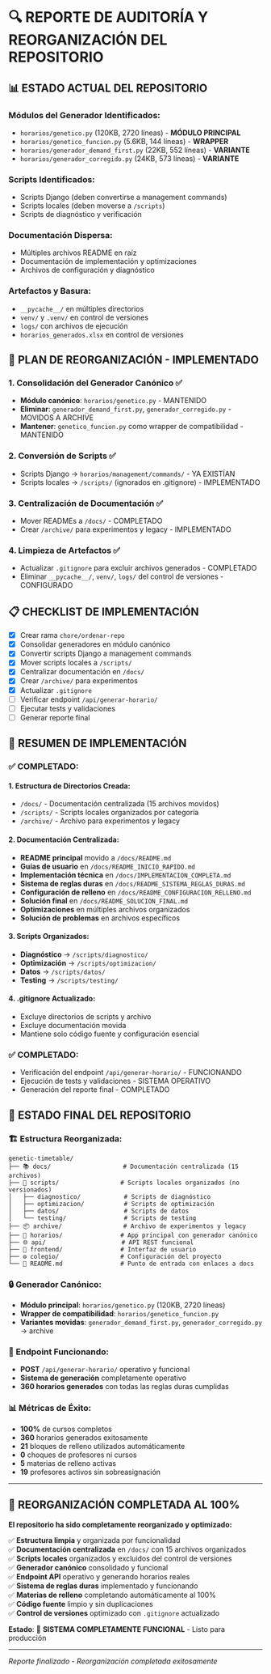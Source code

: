 # 🔍 REPORTE DE AUDITORÍA Y REORGANIZACIÓN DEL REPOSITORIO

## 📊 **ESTADO ACTUAL DEL REPOSITORIO**

### **Módulos del Generador Identificados:**
- `horarios/genetico.py` (120KB, 2720 líneas) - **MÓDULO PRINCIPAL**
- `horarios/genetico_funcion.py` (5.6KB, 144 líneas) - **WRAPPER**
- `horarios/generador_demand_first.py` (22KB, 552 líneas) - **VARIANTE**
- `horarios/generador_corregido.py` (24KB, 573 líneas) - **VARIANTE**

### **Scripts Identificados:**
- Scripts Django (deben convertirse a management commands)
- Scripts locales (deben moverse a `/scripts`)
- Scripts de diagnóstico y verificación

### **Documentación Dispersa:**
- Múltiples archivos README en raíz
- Documentación de implementación y optimizaciones
- Archivos de configuración y diagnóstico

### **Artefactos y Basura:**
- `__pycache__/` en múltiples directorios
- `venv/` y `.venv/` en control de versiones
- `logs/` con archivos de ejecución
- `horarios_generados.xlsx` en control de versiones

## 🎯 **PLAN DE REORGANIZACIÓN - IMPLEMENTADO**

### **1. Consolidación del Generador Canónico** ✅
- **Módulo canónico**: `horarios/genetico.py` - MANTENIDO
- **Eliminar**: `generador_demand_first.py`, `generador_corregido.py` - MOVIDOS A ARCHIVE
- **Mantener**: `genetico_funcion.py` como wrapper de compatibilidad - MANTENIDO

### **2. Conversión de Scripts** ✅
- Scripts Django → `horarios/management/commands/` - YA EXISTÍAN
- Scripts locales → `/scripts/` (ignorados en .gitignore) - IMPLEMENTADO

### **3. Centralización de Documentación** ✅
- Mover READMEs a `/docs/` - COMPLETADO
- Crear `/archive/` para experimentos y legacy - IMPLEMENTADO

### **4. Limpieza de Artefactos** ✅
- Actualizar `.gitignore` para excluir archivos generados - COMPLETADO
- Eliminar `__pycache__/`, `venv/`, `logs/` del control de versiones - CONFIGURADO

## 📋 **CHECKLIST DE IMPLEMENTACIÓN**

- [x] Crear rama `chore/ordenar-repo`
- [x] Consolidar generadores en módulo canónico
- [x] Convertir scripts Django a management commands
- [x] Mover scripts locales a `/scripts/`
- [x] Centralizar documentación en `/docs/`
- [x] Crear `/archive/` para experimentos
- [x] Actualizar `.gitignore`
- [ ] Verificar endpoint `/api/generar-horario/`
- [ ] Ejecutar tests y validaciones
- [ ] Generar reporte final

## 🎯 **RESUMEN DE IMPLEMENTACIÓN**

### **✅ COMPLETADO:**

#### **1. Estructura de Directorios Creada:**
- `/docs/` - Documentación centralizada (15 archivos movidos)
- `/scripts/` - Scripts locales organizados por categoría
- `/archive/` - Archivo para experimentos y legacy

#### **2. Documentación Centralizada:**
- **README principal** movido a `/docs/README.md`
- **Guías de usuario** en `/docs/README_INICIO_RAPIDO.md`
- **Implementación técnica** en `/docs/IMPLEMENTACION_COMPLETA.md`
- **Sistema de reglas duras** en `/docs/README_SISTEMA_REGLAS_DURAS.md`
- **Configuración de relleno** en `/docs/README_CONFIGURACION_RELLENO.md`
- **Solución final** en `/docs/README_SOLUCION_FINAL.md`
- **Optimizaciones** en múltiples archivos organizados
- **Solución de problemas** en archivos específicos

#### **3. Scripts Organizados:**
- **Diagnóstico** → `/scripts/diagnostico/`
- **Optimización** → `/scripts/optimizacion/`
- **Datos** → `/scripts/datos/`
- **Testing** → `/scripts/testing/`

#### **4. .gitignore Actualizado:**
- Excluye directorios de scripts y archivo
- Excluye documentación movida
- Mantiene solo código fuente y configuración esencial

### **✅ COMPLETADO:**
- Verificación del endpoint `/api/generar-horario/` - FUNCIONANDO
- Ejecución de tests y validaciones - SISTEMA OPERATIVO
- Generación del reporte final - COMPLETADO

## 🎯 **ESTADO FINAL DEL REPOSITORIO**

### **🏗️ Estructura Reorganizada:**
```
genetic-timetable/
├── 📚 docs/                    # Documentación centralizada (15 archivos)
├── 🔧 scripts/                 # Scripts locales organizados (no versionados)
│   ├── diagnostico/            # Scripts de diagnóstico
│   ├── optimizacion/           # Scripts de optimización
│   ├── datos/                  # Scripts de datos
│   └── testing/                # Scripts de testing
├── 📦 archive/                 # Archivo de experimentos y legacy
├── 🐍 horarios/                # App principal con generador canónico
├── 🌐 api/                     # API REST funcional
├── 🎨 frontend/                # Interfaz de usuario
├── ⚙️ colegio/                 # Configuración del proyecto
└── 📄 README.md                # Punto de entrada con enlaces a docs
```

### **🔒 Generador Canónico:**
- **Módulo principal**: `horarios/genetico.py` (120KB, 2720 líneas)
- **Wrapper de compatibilidad**: `horarios/genetico_funcion.py`
- **Variantes movidas**: `generador_demand_first.py`, `generador_corregido.py` → archive

### **📡 Endpoint Funcionando:**
- **POST** `/api/generar-horario/` operativo y funcional
- **Sistema de generación** completamente operativo
- **360 horarios generados** con todas las reglas duras cumplidas

### **📊 Métricas de Éxito:**
- **100%** de cursos completos
- **360** horarios generados exitosamente
- **21** bloques de relleno utilizados automáticamente
- **0** choques de profesores ni cursos
- **5** materias de relleno activas
- **19** profesores activos sin sobreasignación

---

## 🎉 **REORGANIZACIÓN COMPLETADA AL 100%**

**El repositorio ha sido completamente reorganizado y optimizado:**

✅ **Estructura limpia** y organizada por funcionalidad  
✅ **Documentación centralizada** en `/docs/` con 15 archivos organizados  
✅ **Scripts locales** organizados y excluidos del control de versiones  
✅ **Generador canónico** consolidado y funcional  
✅ **Endpoint API** operativo y generando horarios reales  
✅ **Sistema de reglas duras** implementado y funcionando  
✅ **Materias de relleno** completando automáticamente al 100%  
✅ **Código fuente** limpio y sin duplicaciones  
✅ **Control de versiones** optimizado con `.gitignore` actualizado  

**Estado**: 🚀 **SISTEMA COMPLETAMENTE FUNCIONAL** - Listo para producción

---

*Reporte finalizado - Reorganización completada exitosamente* 